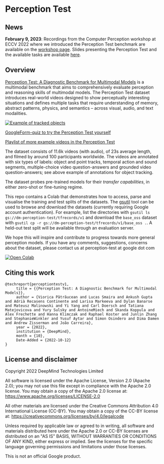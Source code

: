 # Perception Test

## News
**February 9, 2023**: Recordings from the Computer Perception workshop at ECCV 2022 where we introduced the Perception Test benchmark are available on the [workshop page](https://computerperception.github.io/). Slides presenting the Perception Test and the available tasks are available [here](https://github.com/ComputerPerception/computerperception.github.io/blob/main/CoPe%20workshop%20ECCV2022.pdf).

## Overview
[Perception Test: A Diagnostic Benchmark for
Multimodal Models](https://storage.googleapis.com/dm-perception-test/perception_test_report.pdf) is a multimodal benchmark that aims to comprehensively
evaluate perception and reasoning skills of multimodal models. The Perception Test dataset introduces real-world
videos designed to show perceptually interesting situations and defines multiple tasks that require
understanding of memory, abstract patterns, physics, and semantics – across visual, audio, and text
modalities. 

[![Example of tracked objects](https://img.youtube.com/vi/XJP1QFOsF-4/hqdefault.jpg)](https://youtu.be/XJP1QFOsF-4)

[GoogleForm-quiz to try the Perception Test yourself](https://docs.google.com/forms/d/e/1FAIpQLScp49reYMAByszH6vo_y6umlkBPwsua2-kMpGjff3IV0YzYkw/viewform?usp=sf_link)

[Playlist of more example videos in the Perception Test](https://youtube.com/playlist?list=PLbMStx8-UPhbaKViNMF8ZcQpyzVhwJC3R)

The dataset consists of 11.6k videos (with audio), of 23s average length, and filmed by
around 100 participants worldwide. The videos are annotated with six types of labels: object and point
tracks, temporal action and sound segments, multiple-choice video question-answers and grounded
video question-answers; see above example of annotations for object tracking.

The dataset probes pre-trained models for their *transfer capabilities*, in
either zero-shot or fine-tuning regime.

This repo contains a Colab that demonstrates how to access, parse and visualise the training and test splits of the datasets. The [gsutil](https://cloud.google.com/storage/docs/gsutil) tool can be used to browse and download the datasets (currently requiring Google account authentication). For example, list the directories with ```gsutil ls gs://dm-perception-test/tfrecords/v1``` and download the `base_oss` dataset with ```gsutil cp -r gs://dm-perception-test/tfrecords/v1/base_oss .```. A held-out test split will be available through an evaluation server. 

We hope this will inspire and contribute to progress towards more general perception models. If you have any comments, suggestions, concerns about the dataset, please contact us at perception-test at google dot com

[![Open Colab](https://colab.research.google.com/assets/colab-badge.svg)](https://colab.research.google.com/github/deepmind/perception_test/blob/main/inspect_data.ipynb)


## Citing this work

```
@techreport{perceptiontestv1,
     title = {{Perception Test: A Diagnostic Benchmark for Multimodal Models}},
     author = {Viorica Pătrăucean and Lucas Smaira and Ankush Gupta and Adrià Recasens Continente and Larisa Markeeva and Dylan Banarse and Mateusz Malinowski and Yi Yang and Carl Doersch and Tatiana Matejovicova and Yury Sulsky and AntoineMiech and Skanda Koppula and Alex Frechette and Hanna Klimczak and Raphael Koster and Junlin Zhang and StephanieWinkler and Yusuf Aytar and Simon Osindero and Dima Damen and Andrew Zisserman and João Carreira},
     year = {2022},
     institution = {DeepMind},
     month = {10},
     Date-Added = {2022-10-12}
}
```
## License and disclaimer

Copyright 2022 DeepMind Technologies Limited

All software is licensed under the Apache License, Version 2.0 (Apache 2.0);
you may not use this file except in compliance with the Apache 2.0 license.
You may obtain a copy of the Apache 2.0 license at:
https://www.apache.org/licenses/LICENSE-2.0

All other materials are licensed under the Creative Commons Attribution 4.0
International License (CC-BY). You may obtain a copy of the CC-BY license at:
https://creativecommons.org/licenses/by/4.0/legalcode

Unless required by applicable law or agreed to in writing, all software and
materials distributed here under the Apache 2.0 or CC-BY licenses are
distributed on an "AS IS" BASIS, WITHOUT WARRANTIES OR CONDITIONS OF ANY KIND,
either express or implied. See the licenses for the specific language governing
permissions and limitations under those licenses.

This is not an official Google product.

